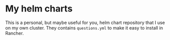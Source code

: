 # My helm charts

This is a personal, but maybe useful for you, helm chart repository that I use on my own cluster. They contains `questions.yml` to make it easy to install in Rancher.

